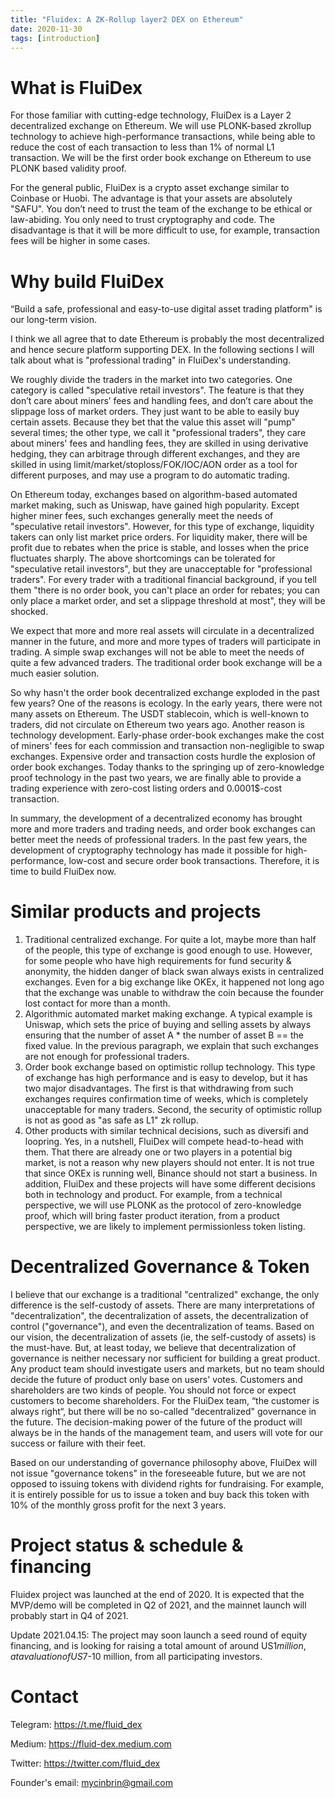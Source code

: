 ```yaml
---
title: "Fluidex: A ZK-Rollup layer2 DEX on Ethereum"
date: 2020-11-30
tags: [introduction]
---
```


# What is FluiDex

For those familiar with cutting-edge technology, FluiDex is a Layer 2 decentralized exchange on Ethereum. We will use PLONK-based zkrollup technology to achieve high-performance transactions, while being able to reduce the cost of each transaction to less than 1% of normal L1 transaction. We will be the first order book exchange on Ethereum to use PLONK based validity proof.

For the general public, FluiDex is a crypto asset exchange similar to Coinbase or Huobi. The advantage is that your assets are absolutely "SAFU". You don’t need to trust the team of the exchange to be ethical or law-abiding. You only need to trust cryptography and code. The disadvantage is that it will be more difficult to use, for example, transaction fees will be higher in some cases.

# Why build FluiDex

“Build a safe, professional and easy-to-use digital asset trading platform" is our long-term vision.

I think we all agree that to date Ethereum is probably the most decentralized and hence secure platform supporting DEX. In the following sections I will talk about what is "professional trading" in FluiDex's understanding.

We roughly divide the traders in the market into two categories. One category is called "speculative retail investors". The feature is that they don’t care about miners’ fees and handling fees, and don’t care about the slippage loss of market orders. They just want to be able to easily buy certain assets. Because they bet that the value this asset will "pump" several times; the other type, we call it "professional traders", they care about miners' fees and handling fees, they are skilled in using derivative hedging, they can arbitrage through different exchanges, and they are skilled in using limit/market/stoploss/FOK/IOC/AON order as a tool for different purposes, and may use a program to do automatic trading.

On Ethereum today, exchanges based on algorithm-based automated market making, such as Uniswap, have gained high popularity. Except higher miner fees, such exchanges generally meet the needs of "speculative retail investors". However, for this type of exchange, liquidity takers can only list market price orders. For liquidity maker, there will be profit due to rebates when the price is stable, and losses when the price fluctuates sharply. The above shortcomings can be tolerated for "speculative retail investors", but they are unacceptable for "professional traders". For every trader with a traditional financial background, if you tell them "there is no order book, you can't place an order for rebates; you can only place a market order, and set a slippage threshold at most", they will be shocked.

We expect that more and more real assets will circulate in a decentralized manner in the future, and more and more types of traders will participate in trading. A simple swap exchanges will not be able to meet the needs of quite a few advanced traders. The traditional order book exchange will be a much easier solution.

So why hasn't the order book decentralized exchange exploded in the past few years? One of the reasons is ecology. In the early years, there were not many assets on Ethereum. The USDT stablecoin, which is well-known to traders, did not circulate on Ethereum two years ago. Another reason is technology development. Early-phase order-book exchanges make the cost of miners' fees for each commission and transaction non-negligible to swap exchanges. Expensive order and transaction costs hurdle the explosion of order book exchanges. Today thanks to the springing up of zero-knowledge proof technology in the past two years, we are finally able to provide a trading experience with zero-cost listing orders and 0.0001$-cost transaction.

In summary, the development of a decentralized economy has brought more and more traders and trading needs, and order book exchanges can better meet the needs of professional traders. In the past few years, the development of cryptography technology has made it possible for high-performance, low-cost and secure order book transactions. Therefore, it is time to build FluiDex now.

# Similar products and projects

1. Traditional centralized exchange. For quite a lot, maybe more than half of the people, this type of exchange is good enough to use. However, for some people who have high requirements for fund security & anonymity, the hidden danger of black swan always exists in centralized exchanges. Even for a big exchange like OKEx, it happened not long ago that the exchange was unable to withdraw the coin because the founder lost contact for more than a month.
2. Algorithmic automated market making exchange. A typical example is Uniswap, which sets the price of buying and selling assets by always ensuring that the number of asset A \* the number of asset B == the fixed value. In the previous paragraph, we explain that such exchanges are not enough for professional traders.
3. Order book exchange based on optimistic rollup technology. This type of exchange has high performance and is easy to develop, but it has two major disadvantages. The first is that withdrawing from such exchanges requires confirmation time of weeks, which is completely unacceptable for many traders. Second, the security of optimistic rollup is not as good as "as safe as L1" zk rollup.
4. Other products with similar technical decisions, such as diversifi and loopring. Yes, in a nutshell, FluiDex will compete head-to-head with them. That there are already one or two players in a potential big market, is not a reason why new players should not enter. It is not true that since OKEx is running well, Binance should not start a business. In addition, FluiDex and these projects will have some different decisions both in technology and product. For example, from a technical perspective, we will use PLONK as the protocol of zero-knowledge proof, which will bring faster product iteration, from a product perspective, we are likely to implement permissionless token listing.

# Decentralized Governance & Token

I believe that our exchange is a traditional "centralized" exchange, the only difference is the self-custody of assets. There are many interpretations of "decentralization", the decentralization of assets, the decentralization of control ("governance"), and even the decentralization of teams. Based on our vision, the decentralization of assets (ie, the self-custody of assets) is the must-have. But, at least today, we believe that decentralization of governance is neither necessary nor sufficient for building a great product. Any product team should investigate users and markets, but no team should decide the future of product only base on users' votes. Customers and shareholders are two kinds of people. You should not force or expect customers to become shareholders. For the FluiDex team, “the customer is always right“, but there will be no so-called "decentralized" governance in the future. The decision-making power of the future of the product will always be in the hands of the management team, and users will vote for our success or failure with their feet.

Based on our understanding of governance philosophy above, FluiDex will not issue "governance tokens" in the foreseeable future, but we are not opposed to issuing tokens with dividend rights for fundraising. For example, it is entirely possible for us to issue a token and buy back this token with 10% of the monthly gross profit for the next 3 years.

# Project status & schedule & financing

Fluidex project was launched at the end of 2020. It is expected that the MVP/demo will be completed in Q2 of 2021, and the mainnet launch will probably start in Q4 of 2021.

Update 2021.04.15:
The project may soon launch a seed round of equity financing, and is looking for raising a total amount of around US$1 million, at a valuation of US$7-10 million, from all participating investors.

# Contact

Telegram: <https://t.me/fluid_dex>

Medium: <https://fluid-dex.medium.com>

Twitter: <https://twitter.com/fluid_dex>

Founder's email: mycinbrin@gmail.com
